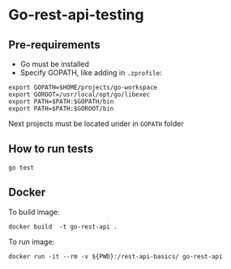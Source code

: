 # Go-rest-api-testing
## Pre-requirements
- Go must be installed
- Specify GOPATH, like adding in `.zprofile`:

```
export GOPATH=$HOME/projects/go-workspace
export GOROOT=/usr/local/opt/go/libexec
export PATH=$PATH:$GOPATH/bin
export PATH=$PATH:$GOROOT/bin
```
Next projects must be located under in `GOPATH` folder
## How to run tests
```
go test
```
## Docker
To build image:
```
docker build  -t go-rest-api .
```
To run image:
```
docker run -it --rm -v ${PWD}:/rest-api-basics/ go-rest-api 
```
